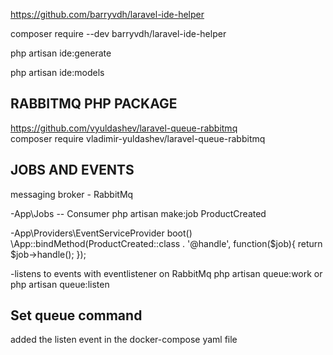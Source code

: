 https://github.com/barryvdh/laravel-ide-helper

composer require --dev barryvdh/laravel-ide-helper

php artisan ide:generate

php artisan ide:models 

## RABBITMQ PHP PACKAGE

https://github.com/vyuldashev/laravel-queue-rabbitmq      
composer require vladimir-yuldashev/laravel-queue-rabbitmq      



## JOBS AND EVENTS
messaging broker - RabbitMq


-App\Jobs -- Consumer
php artisan make:job ProductCreated 

-App\Providers\EventServiceProvider boot()
     \App::bindMethod(ProductCreated::class . '@handle', function($job){
            return $job->handle();
        });

-listens to events with eventlistener on RabbitMq
php artisan queue:work or php artisan queue:listen


## Set queue command
added the listen event in the docker-compose yaml file
